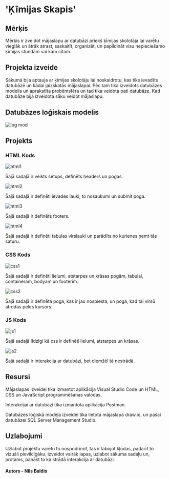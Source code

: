 # 'Ķīmijas Skapis'


## Mērķis
Mērķis ir zveidot mājaslapu ar datubāzi priekš ķīmijas skolotāja lai varētu vieglāk un ātrāk atrast, saskaitīt, organizēt, un papildināt visu nepieciešamo ķīmijas stundām vai kam citam.

## Projekta izveide
Sākumā bija aptauja ar ķīmijas skolotāju lai noskaidrotu, kas tiks ievadīts datubāzē un kādai jaizskatās mājaslapai. Pēc tam tika izveidots datubāzes modelis un aprakstīta probēmsfēra un tad tika veidota pati datubāze. Kad datubāze bija izveidota sāku veidot mājaslapu.

## Datubāzes loģiskais modelis
![log mod](https://github.com/N1kijs/KimSk/blob/master/bildes/logmod.png)

## Projekts
### HTML Kods
![html1](https://github.com/N1kijs/KimSk/blob/master/bildes/html1.PNG)

Šajā sadaļā ir veikts setups, definēts headers un pogas.

![html2](https://github.com/N1kijs/KimSk/blob/master/bildes/html2.PNG)

Šajā sadaļā ir definēti ievades lauki, to nosaukumi un submit poga.

![html3](https://github.com/N1kijs/KimSk/blob/master/bildes/html3.PNG)

Šajā sadaļā ir definēts footers.

![html4](https://github.com/N1kijs/KimSk/blob/master/bildes/html4.PNG)

Šajā sadaļā ir definēti tabulas virslauki un parādīts no kurienes ņemt tās saturu.

### CSS Kods
![css1](https://github.com/N1kijs/KimSk/blob/master/bildes/css1.PNG)

Šajā sadaļā ir definēti lielumi, atstarpes un krāsas pogām, tabulai, containeram, bodyam un footerim.

![css2](https://github.com/N1kijs/KimSk/blob/master/bildes/css2.PNG)

Šajā sadaļā ir definēta poga, kas ir jau nospiesta, un poga, kad tai virsū atrodas peles kursors.

### JS Kods
![js1](https://github.com/N1kijs/KimSk/blob/master/bildes/js1.PNG)

Šajā sadaļā līdzīgi kā css ir definēti lielumi, atstarpes un krāsas.

![js2](https://github.com/N1kijs/KimSk/blob/master/bildes/js2.PNG)

Šajā sadaļā ir interakcija ar datubāzi, bet diemžēl tā nestrādā.

## Resursi
Mājaslapas izveidei tika izmantot aplikācija Visual Studio Code un HTML, CSS un JavaScript programmēšanas valodas.

Interakcijai ar datubāzi tika izmantota aplikācija Postman.

Datubāzes loģiskā modeļa izveidei tika lietota mājaslapa draw.io, un pašai datubāzei SQL Server Management Studio.

## Uzlabojumi

Uzlabot projektu varētu to nospodrinot, tas ir labojot kļūdas, padarīt to vizuāli pievilcīgāku, izveidot vairāk lapas, uzlabot sākuma sadaļu un, protams, panākt to ka strādā interakcija ar datubāzi.

#### Autors - Nils Baldis
